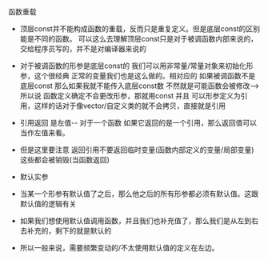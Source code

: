 函数重载

* 顶层const并不能构成函数的重载，反而只是重复定义。但是底层const的区别能是不同的函数。
可以这么去理解顶层const只是对于被调函数内部来说的，交给程序员写的，并不是对编译器来说的

* 对于被调函数的形参是底层const的 我们可以用非常量/常量对象来初始化形参，这个很经典
正常的变量我们也是这么做的。相对应的 如果被调函数不是底层const 那么如果我就不能传入底层const数
不然就是可能函数会被修改--> 所以说 函数定义确定不会更改形参，那就用const
并且 可以形参定义为引用，这样的话对于像vector/自定义类的就不会拷贝，直接就是引用

* 引用返回 是左值-- 对于一个函数 如果它返回的是一个引用，那么返回值可以当作左值来看。
* 但是这里要注意 返回引用不要返回临时变量(函数内部定义的变量/局部变量) 这些都会被销毁(当函数返回)


* 默认实参
* 当某一个形参有默认值了之后，那么他之后的所有形参都必须有默认值。这跟默认值的逻辑有关
* 如果我们想使用默认值调用函数，并且我们也补充值了，那么我们是从左到右去补充的，剩下的就是默认的
* 所以一般来说，需要频繁变动的/不太使用默认值的定义在左边。